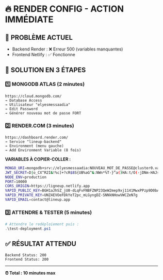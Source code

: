 # 🔥 RENDER CONFIG - ACTION IMMÉDIATE

## 🚨 PROBLÈME ACTUEL

- Backend Render : ❌ Erreur 500 (variables manquantes)
- Frontend Netlify : ✅ Fonctionne

## 🎯 SOLUTION EN 3 ÉTAPES

### 1️⃣ **MONGODB ATLAS** (2 minutes)

```
https://cloud.mongodb.com/
→ Database Access
→ Utilisateur "elyesmessaadia" 
→ Edit Password
→ Générer nouveau mot de passe FORT
```

### 2️⃣ **RENDER.COM** (3 minutes)

```
https://dashboard.render.com/
→ Service "lineup-backend"
→ Environment (menu gauche)
→ Add Environment Variable (8 fois)
```

**VARIABLES À COPIER-COLLER :**

```bash
MONGO_URI=mongodb+srv://elyesmessaadia:NOUVEAU_MOT_DE_PASSE@cluster0.vauvacv.mongodb.net/lineup
JWT_SECRET=D|o_CX^R2I&!%c]+?cR$8S{UB%aG^&:NWn*%T-}^a()HA:t/O(-jDNm-HAJsu9_6
NODE_ENV=production
PORT=10000
CORS_ORIGIN=https://ligneup.netlify.app
VAPID_PUBLIC_KEY=BGH1aJhSZ_jU0-dLqFvFNBFZNP23QeW2mep9xj1141MwxPPzp9D0bAWzltUlXfFFPrMzmfmZokem5KCDuRranNE
VAPID_PRIVATE_KEY=UNZ4EVOeFDkYeT2pc_mLGyngDZ-SNNkNHowVWCZeN7g
VAPID_EMAIL=contact@lineup.app
```

### 3️⃣ **ATTENDRE & TESTER** (5 minutes)

```powershell
# Attendre le redéploiement puis :
.\test-deployment.ps1
```

## ✅ **RÉSULTAT ATTENDU**

```
Backend Status: 200
Frontend Status: 200
```

---
**⏰ Total : 10 minutes max**
